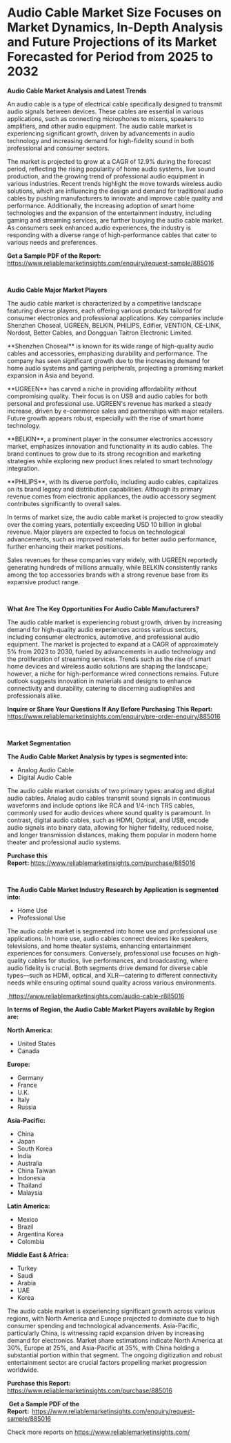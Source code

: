 <p><h1>Audio Cable Market Size Focuses on Market Dynamics, In-Depth Analysis and Future Projections of its Market Forecasted for Period from 2025 to 2032</h1></p><p><strong>Audio Cable Market Analysis and Latest Trends</strong></p>
<p><p>An audio cable is a type of electrical cable specifically designed to transmit audio signals between devices. These cables are essential in various applications, such as connecting microphones to mixers, speakers to amplifiers, and other audio equipment. The audio cable market is experiencing significant growth, driven by advancements in audio technology and increasing demand for high-fidelity sound in both professional and consumer sectors.</p><p>The market is projected to grow at a CAGR of 12.9% during the forecast period, reflecting the rising popularity of home audio systems, live sound production, and the growing trend of professional audio equipment in various industries. Recent trends highlight the move towards wireless audio solutions, which are influencing the design and demand for traditional audio cables by pushing manufacturers to innovate and improve cable quality and performance. Additionally, the increasing adoption of smart home technologies and the expansion of the entertainment industry, including gaming and streaming services, are further buoying the audio cable market. As consumers seek enhanced audio experiences, the industry is responding with a diverse range of high-performance cables that cater to various needs and preferences.</p></p>
<p><strong>Get a Sample PDF of the Report:&nbsp;</strong> <a href="https://www.reliablemarketinsights.com/enquiry/request-sample/885016?utm_campaign=2133&utm_medium=2&utm_source=Github&utm_content=ia&utm_term=11022025&utm_id=audio-cable">https://www.reliablemarketinsights.com/enquiry/request-sample/885016</a></p>
<p>&nbsp;</p>
<p><strong>Audio Cable Major Market Players</strong></p>
<p><p>The audio cable market is characterized by a competitive landscape featuring diverse players, each offering various products tailored for consumer electronics and professional applications. Key companies include Shenzhen Choseal, UGREEN, BELKIN, PHILIPS, Edifier, VENTION, CE-LINK, Nordost, Better Cables, and Dongguan Taitron Electronic Limited.</p><p>**Shenzhen Choseal** is known for its wide range of high-quality audio cables and accessories, emphasizing durability and performance. The company has seen significant growth due to the increasing demand for home audio systems and gaming peripherals, projecting a promising market expansion in Asia and beyond.</p><p>**UGREEN** has carved a niche in providing affordability without compromising quality. Their focus is on USB and audio cables for both personal and professional use. UGREEN's revenue has marked a steady increase, driven by e-commerce sales and partnerships with major retailers. Future growth appears robust, especially with the rise of smart home technology.</p><p>**BELKIN**, a prominent player in the consumer electronics accessory market, emphasizes innovation and functionality in its audio cables. The brand continues to grow due to its strong recognition and marketing strategies while exploring new product lines related to smart technology integration.</p><p>**PHILIPS**, with its diverse portfolio, including audio cables, capitalizes on its brand legacy and distribution capabilities. Although its primary revenue comes from electronic appliances, the audio accessory segment contributes significantly to overall sales.</p><p>In terms of market size, the audio cable market is projected to grow steadily over the coming years, potentially exceeding USD 10 billion in global revenue. Major players are expected to focus on technological advancements, such as improved materials for better audio performance, further enhancing their market positions. </p><p>Sales revenues for these companies vary widely, with UGREEN reportedly generating hundreds of millions annually, while BELKIN consistently ranks among the top accessories brands with a strong revenue base from its expansive product range.</p></p>
<p>&nbsp;</p>
<p><strong>What Are The Key Opportunities For Audio Cable Manufacturers?</strong></p>
<p><p>The audio cable market is experiencing robust growth, driven by increasing demand for high-quality audio experiences across various sectors, including consumer electronics, automotive, and professional audio equipment. The market is projected to expand at a CAGR of approximately 5% from 2023 to 2030, fueled by advancements in audio technology and the proliferation of streaming services. Trends such as the rise of smart home devices and wireless audio solutions are shaping the landscape; however, a niche for high-performance wired connections remains. Future outlook suggests innovation in materials and designs to enhance connectivity and durability, catering to discerning audiophiles and professionals alike.</p></p>
<p><strong>Inquire or Share Your Questions If Any Before Purchasing This Report:</strong> <a href="https://www.reliablemarketinsights.com/enquiry/pre-order-enquiry/885016?utm_campaign=2133&utm_medium=2&utm_source=Github&utm_content=ia&utm_term=11022025&utm_id=audio-cable">https://www.reliablemarketinsights.com/enquiry/pre-order-enquiry/885016</a></p>
<p>&nbsp;</p>
<p><strong>Market Segmentation</strong></p>
<p><strong>The Audio Cable Market Analysis by types is segmented into:</strong></p>
<p><ul><li>Analog Audio Cable</li><li>Digital Audio Cable</li></ul></p>
<p><p>The audio cable market consists of two primary types: analog and digital audio cables. Analog audio cables transmit sound signals in continuous waveforms and include options like RCA and 1/4-inch TRS cables, commonly used for audio devices where sound quality is paramount. In contrast, digital audio cables, such as HDMI, Optical, and USB, encode audio signals into binary data, allowing for higher fidelity, reduced noise, and longer transmission distances, making them popular in modern home theater and professional audio systems.</p></p>
<p><strong>Purchase this Report:&nbsp;</strong><a href="https://www.reliablemarketinsights.com/purchase/885016?utm_campaign=2133&utm_medium=2&utm_source=Github&utm_content=ia&utm_term=11022025&utm_id=audio-cable">https://www.reliablemarketinsights.com/purchase/885016</a></p>
<p>&nbsp;</p>
<p><strong>The Audio Cable Market Industry Research by Application is segmented into:</strong></p>
<p><ul><li>Home Use</li><li>Professional Use</li></ul></p>
<p><p>The audio cable market is segmented into home use and professional use applications. In home use, audio cables connect devices like speakers, televisions, and home theater systems, enhancing entertainment experiences for consumers. Conversely, professional use focuses on high-quality cables for studios, live performances, and broadcasting, where audio fidelity is crucial. Both segments drive demand for diverse cable types—such as HDMI, optical, and XLR—catering to different connectivity needs while ensuring optimal sound quality across various environments.</p></p>
<p><a href="https://www.reliablemarketinsights.com/audio-cable-r885016?utm_campaign=2133&utm_medium=2&utm_source=Github&utm_content=ia&utm_term=11022025&utm_id=audio-cable">&nbsp;https://www.reliablemarketinsights.com/audio-cable-r885016</a></p>
<p><strong>In terms of Region, the Audio Cable Market Players available by Region are:</strong></p>
<p>
    <p> <strong> North America: </strong>
        <ul>
            <li>United States</li>
            <li>Canada</li>
        </ul>
        </p> 
    <p> <strong> Europe: </strong>
        <ul>
            <li>Germany</li>
            <li>France</li>
            <li>U.K.</li>
            <li>Italy</li>
            <li>Russia</li>
        </ul>
        </p> 
    <p> <strong> Asia-Pacific: </strong>
        <ul>
            <li>China</li>
            <li>Japan</li>
            <li>South Korea</li>
            <li>India</li>
            <li>Australia</li>
            <li>China Taiwan</li>
            <li>Indonesia</li>
            <li>Thailand</li>
            <li>Malaysia</li>
        </ul>
        </p> 
    <p> <strong> Latin America: </strong>
        <ul>
            <li>Mexico</li>
            <li>Brazil</li>
            <li>Argentina Korea</li>
            <li>Colombia</li>
        </ul>
        </p> 
    <p> <strong> Middle East & Africa: </strong>
        <ul>
            <li>Turkey</li>
            <li>Saudi</li>
            <li>Arabia</li>
            <li>UAE</li>
            <li>Korea</li>
        </ul>
    </p>
    </p>
<p><p>The audio cable market is experiencing significant growth across various regions, with North America and Europe projected to dominate due to high consumer spending and technological advancements. Asia-Pacific, particularly China, is witnessing rapid expansion driven by increasing demand for electronics. Market share estimations indicate North America at 30%, Europe at 25%, and Asia-Pacific at 35%, with China holding a substantial portion within that segment. The ongoing digitization and robust entertainment sector are crucial factors propelling market progression worldwide.</p></p>
<p><strong>Purchase this Report: </strong><a href="https://www.reliablemarketinsights.com/purchase/885016?utm_campaign=2133&utm_medium=2&utm_source=Github&utm_content=ia&utm_term=11022025&utm_id=audio-cable">https://www.reliablemarketinsights.com/purchase/885016</a></p>
<p>&nbsp;<strong>Get a Sample PDF of the Report:&nbsp;&nbsp;</strong><a href="https://www.reliablemarketinsights.com/enquiry/request-sample/885016?utm_campaign=2133&utm_medium=2&utm_source=Github&utm_content=ia&utm_term=11022025&utm_id=audio-cable">https://www.reliablemarketinsights.com/enquiry/request-sample/885016</a></p>
<p><strong></strong></p>
<p>Check more reports on <a href="https://www.reliablemarketinsights.com/?utm_campaign=2133&utm_medium=2&utm_source=Github&utm_content=ia&utm_term=11022025&utm_id=audio-cable">https://www.reliablemarketinsights.com/</a></p>